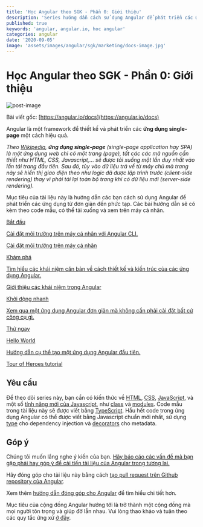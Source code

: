 ```yaml
---
title: 'Học Angular theo SGK - Phần 0: Giới thiệu'
description: 'Series hướng dẫn cách sử dụng Angular để phát triển các ứng dụng từ đơn giản đến phức tạp'
published: true
keywords: 'angular, angular.io, hoc angular'
categories: angular
date: '2020-09-05'
image: 'assets/images/angular/sgk/marketing/docs-image.jpg'
---
```


<h1 class="no-toc">Học Angular theo SGK - Phần 0: Giới thiệu</h1>

![post-image](assets/images/angular/sgk/marketing/docs-image.jpg)

Bài viết gốc: [https://angular.io/docs](https://angular.io/docs)

Angular là một framework để thiết kế và phát triển các **ứng dụng single-page** một cách hiệu quả.

*Theo [Wikipedia](https://en.wikipedia.org/wiki/Single-page_application), **ứng dụng single-page** (single-page application hay SPA) là một ứng dụng web chỉ có một trang (page), tất các các mã nguồn cần thiết như HTML, CSS, Javascript,... sẽ được tải xuống một lần duy nhất vào lần tải trang đầu tiên. Sau đó, tùy vào dữ liệu trả về từ máy chủ mà trang này sẽ hiển thị giao diện theo như logic đã được lập trình trước (client-side rendering) thay vì phải tải lại toàn bộ trang khi có dữ liệu mới (server-side rendering).*

Mục tiêu của tài liệu này là hướng dẫn các bạn cách sử dụng Angular để phát triển các ứng dụng từ đơn giản đến phức tạp. Các bài hướng dẫn sẽ có kèm theo code mẫu, có thể tải xuống và xem trên máy cá nhân.

<div class="card-container">
  <a href="https://angular.io/guide/setup-local" class="docs-card"
    title="Angular Local Environment Setup">
    <section>Bắt đầu</section>
    <p>Cài đặt môi trường trên máy cá nhân với Angular CLI.</p>
    <p class="card-footer">Cài đặt môi trường trên máy cá nhân</p>
  </a>
  <a href="https://angular.io/guide/architecture" class="docs-card" title="Angular Concepts">
    <section>Khám phá</section>
    <p>Tìm hiểu các khái niệm căn bản về cách thiết kế và kiến trúc của các ứng dụng Angular.</p>
    <p class="card-footer">Giới thiệu các khái niệm trong Angular</p>
  </a>
  <a href="https://nhannguyendacoder.com/blog/angular/sgk/start/index" class="docs-card" title="Try out Angular">
    <section>Khởi động nhanh</section>
    <p>Xem qua một ứng dụng Angular đơn giản mà không cần phải cài đặt bất cứ công cụ gì.</p>
    <p class="card-footer">Thử ngay</p>
  </a>
  <a href="tutorial" class="docs-card" title="Create an app">
    <section>Hello World</section>
    <p>Hướng dẫn cụ thể tạo một ứng dụng Angular đầu tiên.</p>
    <p class="card-footer">Tour of Heroes tutorial</p>
  </a>

</div>

## Yêu cầu
Để theo dõi series này, bạn cần có kiến thức về [HTML](https://developer.mozilla.org/docs/Learn/HTML/Introduction_to_HTML "Learn HTML"), [CSS](https://developer.mozilla.org/docs/Learn/CSS/First_steps "Learn CSS"), [JavaScript](https://developer.mozilla.org/en-US/docs/Web/JavaScript/A_re-introduction_to_JavaScript "Learn JavaScript"),
và một số [tính năng mới của Javascript](https://developer.mozilla.org/en-US/docs/Web/JavaScript/Language_Resources "Latest JavaScript standards"), như [class](https://developer.mozilla.org/en-US/docs/Web/JavaScript/Reference/Classes "ES2015 Classes") và [modules](https://developer.mozilla.org/en-US/docs/Web/JavaScript/Reference/Statements/import "ES2015 Modules").
Code mẫu trong tài liệu này sẽ được viết bằng [TypeScript](https://www.typescriptlang.org/ "TypeScript").
Hầu hết code trong ứng dụng Angular có thể được viết bằng Javascript chuẩn mới nhất, sử dụng [type](https://www.typescriptlang.org/docs/handbook/classes.html "TypeScript Types") cho dependency injection và [decorators](https://www.typescriptlang.org/docs/handbook/decorators.html "Decorators") cho metadata.


## Góp ý

Chúng tôi muốn lắng nghe ý kiến của bạn. [Hãy báo cáo các vấn đề mà bạn gặp phải hay góp ý để cải tiến tài liệu của Angular trong tương lai.](https://github.com/angular/angular/issues/new/choose "Angular GitHub repository new issue form")

Hãy đóng góp cho tài liệu này bằng cách [tạo pull request trên Github repository của Angular](https://github.com/angular/angular/pulls "Angular Github pull requests").

Xem thêm [hướng dẫn đóng góp cho Angular](https://github.com/angular/angular/blob/master/CONTRIBUTING.md "Contributing guide") để tìm hiểu chi tiết hơn.

Mục tiêu của cộng đồng Angular hướng tới là trở thành một cộng đồng mà mọi người tôn trọng và giúp đỡ lẫn nhau. 
Vui lòng thao khảo và tuân theo các quy tắc ứng xử [ở đây](https://github.com/angular/code-of-conduct/blob/master/CODE_OF_CONDUCT.md "Contributor code of conduct").
